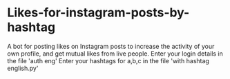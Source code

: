 # Likes-for-instagram-posts-by-hashtag
A bot for posting likes on Instagram posts to increase the activity of your own profile, and get mutual likes from live people.
Enter your login details in the file 'auth eng'
Enter your hashtags for a,b,c in the file 'with hashtag english.py'


